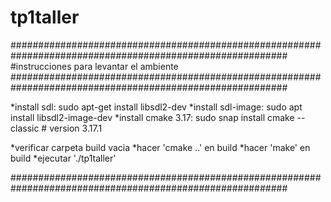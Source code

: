 # tp1taller

##########################################################################################################
#instrucciones para levantar el ambiente
##########################################################################################################

*install sdl: sudo apt-get install libsdl2-dev
*install sdl-image: sudo apt install libsdl2-image-dev
*install cmake 3.17: sudo snap install cmake --classic # version 3.17.1

*verificar carpeta build vacia
*hacer 'cmake ..' en build
*hacer 'make' en build
*ejecutar  './tp1taller'

##########################################################################################################